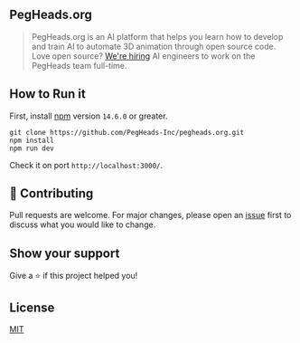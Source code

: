 ## PegHeads.org

> PegHeads.org is an AI platform that helps you learn how to develop and train AI to automate 3D animation through open source code.
> Love open source? <a href="https://pegheads.org/contact">We're hiring</a> AI engineers to work on the PegHeads team full-time.

</p>

## How to Run it

First, install [npm](https://nodejs.org/en/) version `14.6.0` or greater.

```
git clone https://github.com/PegHeads-Inc/pegheads.org.git
npm install
npm run dev
```

Check it on port `http://localhost:3000/`.

## 🤝 Contributing

Pull requests are welcome. For major changes, please open an [issue](https://github.com/PegHeads-Inc/pegheads.org/issues) first
to discuss what you would like to change.

## Show your support

Give a ⭐️ if this project helped you!

## License

[MIT](https://github.com/PegHeads-Inc/pegheads.org/blob/main/LICENSE)
